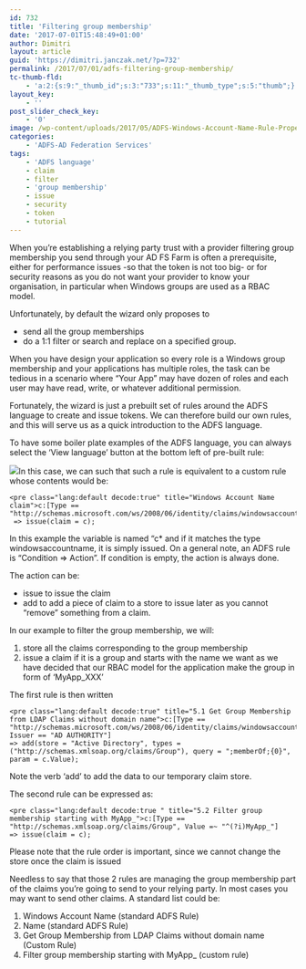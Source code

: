 ```yaml
---
id: 732
title: 'Filtering group membership'
date: '2017-07-01T15:48:49+01:00'
author: Dimitri
layout: article
guid: 'https://dimitri.janczak.net/?p=732'
permalink: /2017/07/01/adfs-filtering-group-membership/
tc-thumb-fld:
    - 'a:2:{s:9:"_thumb_id";s:3:"733";s:11:"_thumb_type";s:5:"thumb";}'
layout_key:
    - ''
post_slider_check_key:
    - '0'
image: /wp-content/uploads/2017/05/ADFS-Windows-Account-Name-Rule-Properties.png
categories:
    - 'ADFS-AD Federation Services'
tags:
    - 'ADFS language'
    - claim
    - filter
    - 'group membership'
    - issue
    - security
    - token
    - tutorial
---
```


When you’re establishing a relying party trust with a provider filtering group membership you send through your AD FS Farm is often a prerequisite, either for performance issues -so that the token is not too big- or for security reasons as you do not want your provider to know your organisation, in particular when Windows groups are used as a RBAC model.

Unfortunately, by default the wizard only proposes to

- send all the group memberships
- do a 1:1 filter or search and replace on a specified group.

When you have design your application so every role is a Windows group membership and your applications has multiple roles, the task can be tedious in a scenario where “Your App” may have dozen of roles and each user may have read, write, or whatever additional permission.

Fortunately, the wizard is just a prebuilt set of rules around the ADFS language to create and issue tokens. We can therefore build our own rules, and this will serve us as a quick introduction to the ADFS language.

To have some boiler plate examples of the ADFS language, you can always select the ‘View language’ button at the bottom left of pre-built rule:

[![](https://dimitri.janczak.net/wp-content/uploads/2017/05/ADFS-Windows-Account-Name-Rule-Properties.png)](https://dimitri.janczak.net/wp-content/uploads/2017/05/ADFS-Windows-Account-Name-Rule-Properties.png)In this case, we can such that such a rule is equivalent to a custom rule whose contents would be:

```
<pre class="lang:default decode:true" title="Windows Account Name claim">c:[Type == "http://schemas.microsoft.com/ws/2008/06/identity/claims/windowsaccountname"]
 => issue(claim = c);
```

In this example the variable is named “c\* and if it matches the type windowsaccountname, it is simply issued. On a general note, an ADFS rule is “Condition =&gt; Action”. If condition is empty, the action is always done.

The action can be:

- issue to issue the claim
- add to add a piece of claim to a store to issue later as you cannot “remove” something from a claim.

In our example to filter the group membership, we will:

1. store all the claims corresponding to the group membership
2. issue a claim if it is a group and starts with the name we want as we have decided that our RBAC model for the application make the group in form of ‘MyApp\_XXX’

The first rule is then written

```
<pre class="lang:default decode:true" title="5.1 Get Group Membership from LDAP Claims without domain name">c:[Type == "http://schemas.microsoft.com/ws/2008/06/identity/claims/windowsaccountname", Issuer == "AD AUTHORITY"]
=> add(store = "Active Directory", types = ("http://schemas.xmlsoap.org/claims/Group"), query = ";memberOf;{0}", param = c.Value);
```

Note the verb ‘add’ to add the data to our temporary claim store.

The second rule can be expressed as:

```
<pre class="lang:default decode:true " title="5.2 Filter group membership starting with MyApp_">c:[Type == "http://schemas.xmlsoap.org/claims/Group", Value =~ "^(?i)MyApp_"]
=> issue(claim = c);
```

Please note that the rule order is important, since we cannot change the store once the claim is issued

Needless to say that those 2 rules are managing the group membership part of the claims you’re going to send to your relying party. In most cases you may want to send other claims. A standard list could be:

1. Windows Account Name (standard ADFS Rule)
2. Name (standard ADFS Rule)
3. Get Group Membership from LDAP Claims without domain name (Custom Rule)
4. Filter group membership starting with MyApp\_ (custom rule)